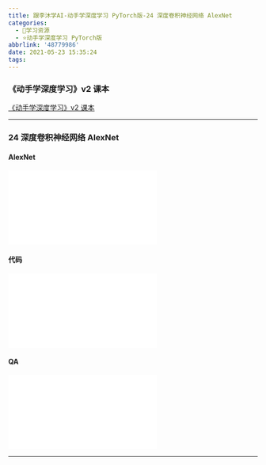 ```yaml
---
title: 跟李沐学AI-动手学深度学习 PyTorch版-24 深度卷积神经网络 AlexNet
categories:
  - 🌙学习资源
  - ⭐动手学深度学习 PyTorch版
abbrlink: '48779986'
date: 2021-05-23 15:35:24
tags:
---
```


### 《动手学深度学习》v2 课本

[《动手学深度学习》v2 课本](http://zh.d2l.ai/)

***

### 24 深度卷积神经网络 AlexNet

#### AlexNet

<iframe src="//player.bilibili.com/player.html?aid=845665724&bvid=BV1h54y1L7oe&cid=342934163&page=1" scrolling="no" border="0" frameborder="no" framespacing="0" allowfullscreen="true"> </iframe>

<!--more-->

#### 代码

<iframe src="//player.bilibili.com/player.html?aid=845665724&bvid=BV1h54y1L7oe&cid=342941316&page=2" scrolling="no" border="0" frameborder="no" framespacing="0" allowfullscreen="true"> </iframe>

#### QA

<iframe src="//player.bilibili.com/player.html?aid=845665724&bvid=BV1h54y1L7oe&cid=342947127&page=3" scrolling="no" border="0" frameborder="no" framespacing="0" allowfullscreen="true"> </iframe>

***

